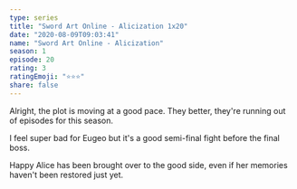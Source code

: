 ```yaml
--- 
type: series 
title: "Sword Art Online - Alicization 1x20" 
date: "2020-08-09T09:03:41" 
name: "Sword Art Online - Alicization" 
season: 1 
episode: 20 
rating: 3 
ratingEmoji: "⭐️⭐️⭐️" 
share: false 
---
```


Alright, the plot is moving at a good pace. They better, they're running out of episodes for this season.

I feel super bad for Eugeo but it's a good semi-final fight before the final boss.

Happy Alice has been brought over to the good side, even if her memories haven't been restored just yet.
